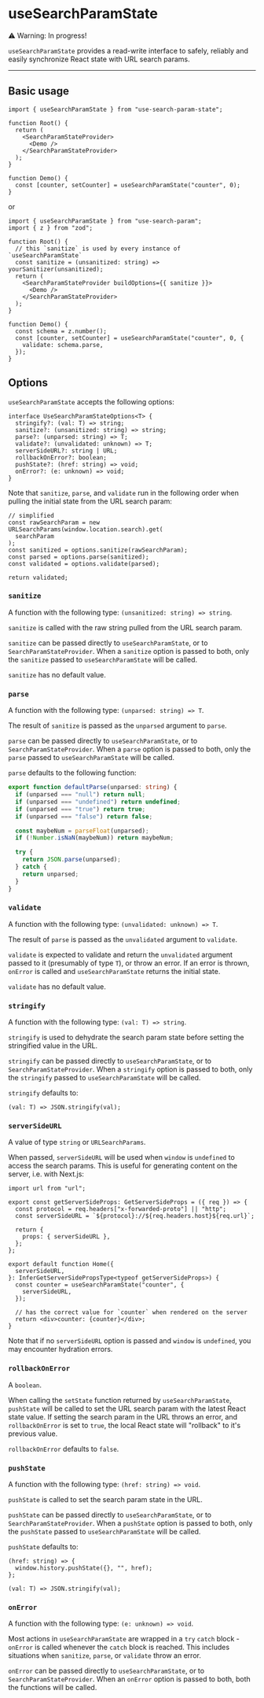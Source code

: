 # useSearchParamState

⚠️ Warning: In progress!

`useSearchParamState` provides a read-write interface to safely, reliably and easily synchronize React state with URL search params.

---

## Basic usage

```tsx
import { useSearchParamState } from "use-search-param-state";

function Root() {
  return (
    <SearchParamStateProvider>
      <Demo />
    </SearchParamStateProvider>
  );
}

function Demo() {
  const [counter, setCounter] = useSearchParamState("counter", 0);
}
```

or

```tsx
import { useSearchParamState } from "use-search-param";
import { z } from "zod";

function Root() {
  // this `sanitize` is used by every instance of `useSearchParamState`
  const sanitize = (unsanitized: string) => yourSanitizer(unsanitized);
  return (
    <SearchParamStateProvider buildOptions={{ sanitize }}>
      <Demo />
    </SearchParamStateProvider>
  );
}

function Demo() {
  const schema = z.number();
  const [counter, setCounter] = useSearchParamState("counter", 0, {
    validate: schema.parse,
  });
}
```

## Options

`useSearchParamState` accepts the following options:

```tsx
interface UseSearchParamStateOptions<T> {
  stringify?: (val: T) => string;
  sanitize?: (unsanitized: string) => string;
  parse?: (unparsed: string) => T;
  validate?: (unvalidated: unknown) => T;
  serverSideURL?: string | URL;
  rollbackOnError?: boolean;
  pushState?: (href: string) => void;
  onError?: (e: unknown) => void;
}
```

Note that `sanitize`, `parse`, and `validate` run in the following order when pulling the initial state from the URL search param:

```tsx
// simplified
const rawSearchParam = new URLSearchParams(window.location.search).get(
  searchParam
);
const sanitized = options.sanitize(rawSearchParam);
const parsed = options.parse(sanitized);
const validated = options.validate(parsed);

return validated;
```

### `sanitize`

A function with the following type: `(unsanitized: string) => string`.

`sanitize` is called with the raw string pulled from the URL search param.

`sanitize` can be passed directly to `useSearchParamState`, or to `SearchParamStateProvider`. When a `sanitize` option is passed to both, only the `sanitize` passed to `useSearchParamState` will be called.

`sanitize` has no default value.

### `parse`

A function with the following type: `(unparsed: string) => T`.

The result of `sanitize` is passed as the `unparsed` argument to `parse`.

`parse` can be passed directly to `useSearchParamState`, or to `SearchParamStateProvider`. When a `parse` option is passed to both, only the `parse` passed to `useSearchParamState` will be called.

`parse` defaults to the following function:

```ts
export function defaultParse(unparsed: string) {
  if (unparsed === "null") return null;
  if (unparsed === "undefined") return undefined;
  if (unparsed === "true") return true;
  if (unparsed === "false") return false;

  const maybeNum = parseFloat(unparsed);
  if (!Number.isNaN(maybeNum)) return maybeNum;

  try {
    return JSON.parse(unparsed);
  } catch {
    return unparsed;
  }
}
```

### `validate`

A function with the following type: `(unvalidated: unknown) => T`.

The result of `parse` is passed as the `unvalidated` argument to `validate`.

`validate` is expected to validate and return the `unvalidated` argument passed to it (presumably of type `T`), or throw an error. If an error is thrown, `onError` is called and `useSearchParamState` returns the initial state.

`validate` has no default value.

### `stringify`

A function with the following type: `(val: T) => string`.

`stringify` is used to dehydrate the search param state before setting the stringified value in the URL.

`stringify` can be passed directly to `useSearchParamState`, or to `SearchParamStateProvider`. When a `stringify` option is passed to both, only the `stringify` passed to `useSearchParamState` will be called.

`stringify` defaults to:

```tsx
(val: T) => JSON.stringify(val);
```

### `serverSideURL`

A value of type `string` or `URLSearchParams`.

When passed, `serverSideURL` will be used when `window` is `undefined` to access the search params. This is useful for generating content on the server, i.e. with Next.js:

```tsx
import url from "url";

export const getServerSideProps: GetServerSideProps = ({ req }) => {
  const protocol = req.headers["x-forwarded-proto"] || "http";
  const serverSideURL = `${protocol}://${req.headers.host}${req.url}`;

  return {
    props: { serverSideURL },
  };
};

export default function Home({
  serverSideURL,
}: InferGetServerSidePropsType<typeof getServerSideProps>) {
  const counter = useSearchParamState("counter", {
    serverSideURL,
  });

  // has the correct value for `counter` when rendered on the server
  return <div>counter: {counter}</div>;
}
```

Note that if no `serverSideURL` option is passed and `window` is `undefined`, you may encounter hydration errors.

### `rollbackOnError`

A `boolean`.

When calling the `setState` function returned by `useSearchParamState`, `pushState` will be called to set the URL search param with the latest React state value. If setting the search param in the URL throws an error, and `rollbackOnError` is set to `true`, the local React state will "rollback" to it's previous value.

`rollbackOnError` defaults to `false`.

### `pushState`

A function with the following type: `(href: string) => void`.

`pushState` is called to set the search param state in the URL.

`pushState` can be passed directly to `useSearchParamState`, or to `SearchParamStateProvider`. When a `pushState` option is passed to both, only the `pushState` passed to `useSearchParamState` will be called.

`pushState` defaults to:

```tsx
(href: string) => {
  window.history.pushState({}, "", href);
};
```

```tsx
(val: T) => JSON.stringify(val);
```

### `onError`

A function with the following type: `(e: unknown) => void`.

Most actions in `useSearchParamState` are wrapped in a `try` `catch` block - `onError` is called whenever the `catch` block is reached. This includes situations when `sanitize`, `parse`, or `validate` throw an error.

`onError` can be passed directly to `useSearchParamState`, or to `SearchParamStateProvider`. When an `onError` option is passed to both, both the functions will be called.
